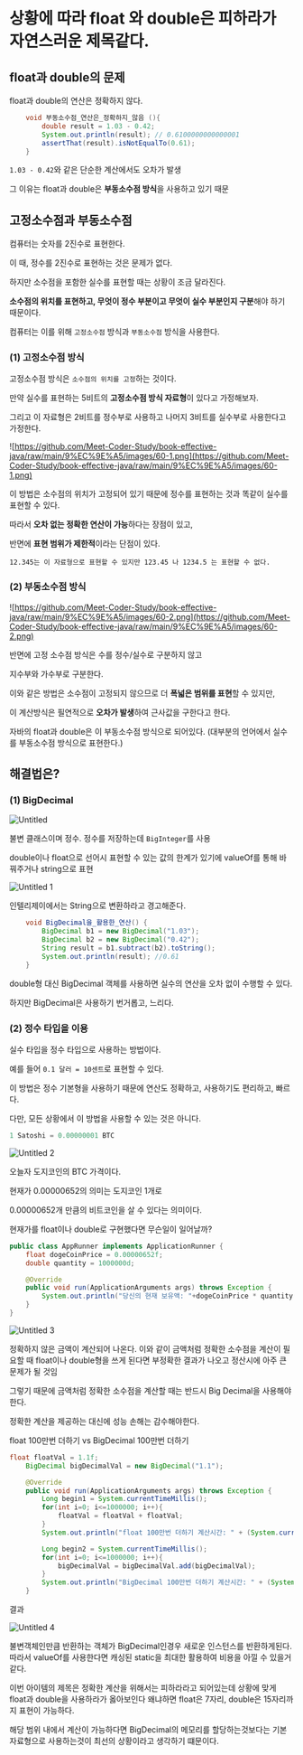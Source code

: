 # 상황에 따라 float 와 double은 피하라가 자연스러운 제목같다.

## **float과 double의 문제**

float과 double의 연산은 정확하지 않다.

```java
    void 부동소수점_연산은_정확하지_않음 (){
        double result = 1.03 - 0.42;
        System.out.println(result); // 0.6100000000000001
        assertThat(result).isNotEqualTo(0.61);
    }
```

`1.03 - 0.42`와 같은 단순한 계산에서도 오차가 발생

그 이유는 float과 double은 **부동소수점 방식**을 사용하고 있기 때문

## **고정소수점과 부동소수점**

컴퓨터는 숫자를 2진수로 표현한다.

이 때, 정수를 2진수로 표현하는 것은 문제가 없다.

하지만 소수점을 포함한 실수를 표현할 때는 상황이 조금 달라진다.

**소수점의 위치를 표현하고, 무엇이 정수 부분이고 무엇이 실수 부분인지 구분**해야 하기 때문이다.

컴퓨터는 이를 위해 `고정소수점` 방식과 `부동소수점` 방식을 사용한다.

### **(1) 고정소수점 방식**

고정소수점 방식은 `소수점의 위치를 고정`하는 것이다.

만약 실수를 표현하는 5비트의 **고정소수점 방식 자료형**이 있다고 가정해보자.

그리고 이 자료형은 2비트를 정수부로 사용하고 나머지 3비트를 실수부로 사용한다고 가정한다.

![https://github.com/Meet-Coder-Study/book-effective-java/raw/main/9%EC%9E%A5/images/60-1.png](https://github.com/Meet-Coder-Study/book-effective-java/raw/main/9%EC%9E%A5/images/60-1.png)

이 방법은 소수점의 위치가 고정되어 있기 때문에 정수를 표현하는 것과 똑같이 실수를 표현할 수 있다.

따라서 **오차 없는 정확한 연산이 가능**하다는 장점이 있고,

반면에 **표현 범위가 제한적**이라는 단점이 있다.

`12.345는 이 자료형으로 표현할 수 있지만
123.45 나 1234.5 는 표현할 수 없다.`

### **(2) 부동소수점 방식**

![https://github.com/Meet-Coder-Study/book-effective-java/raw/main/9%EC%9E%A5/images/60-2.png](https://github.com/Meet-Coder-Study/book-effective-java/raw/main/9%EC%9E%A5/images/60-2.png)

반면에 고정 소수점 방식은 수를 정수/실수로 구분하지 않고

지수부와 가수부로 구분한다.

이와 같은 방법은 소수점이 고정되지 않으므로 더 **폭넓은 범위를 표현**할 수 있지만,

이 계산방식은 필연적으로 **오차가 발생**하여 근사값을 구한다고 한다.

자바의 float과 double은 이 부동소수점 방식으로 되어있다. (대부분의 언어에서 실수를 부동소수점 방식으로 표현한다.)

## **해결법은?**

### **(1) BigDecimal**

![Untitled](https://user-images.githubusercontent.com/72185011/178525511-f84f0d1f-cc26-4e92-91ef-ea7d36287517.png)


불변 클래스이며 정수. 정수를 저장하는데 `BigInteger`를 사용 

double이나 float으로 선어시 표현할 수 있는 값의 한계가 있기에 valueOf를 통해 바꿔주거나 string으로 표현

![Untitled 1](https://user-images.githubusercontent.com/72185011/178525532-bbd7de6d-aee9-40e4-a429-e4f93c4bc506.png)

인텔리제이에서는 String으로 변환하라고 경고해준다.

```java
    void BigDecimal을_활용한_연산() {
        BigDecimal b1 = new BigDecimal("1.03");
        BigDecimal b2 = new BigDecimal("0.42");
        String result = b1.subtract(b2).toString();
        System.out.println(result);	//0.61
    }
```

double형 대신 BigDecimal 객체를 사용하면 실수의 연산을 오차 없이 수행할 수 있다.

하지만 BigDecimal은 사용하기 번거롭고, 느리다.

### **(2) 정수 타입을 이용**

실수 타입을 정수 타입으로 사용하는 방법이다.

예를 들어 `0.1 달러 = 10센트`로 표현할 수 있다.

이 방법은 정수 기본형을 사용하기 때문에 연산도 정확하고, 사용하기도 편리하고, 빠르다.

다만, 모든 상황에서 이 방법을 사용할 수 있는 것은 아니다.

```java
1 Satoshi = 0.00000001 BTC
```

![Untitled 2](https://user-images.githubusercontent.com/72185011/178525553-de0b5386-1c22-4f07-8528-913067baff71.png)


오늘자 도지코인의 BTC 가격이다. 

현재가 0.00000652의 의미는 도지코인 1개로 

0.00000652개 만큼의 비트코인을 살 수 있다는 의미이다.

현재가를 float이나 double로 구현했다면 무슨일이 일어날까?

```java
public class AppRunner implements ApplicationRunner {
    float dogeCoinPrice = 0.00000652f;
    double quantity = 1000000d;

    @Override
    public void run(ApplicationArguments args) throws Exception {
        System.out.println("당신의 현재 보유액: "+dogeCoinPrice * quantity);
    }
}
```

![Untitled 3](https://user-images.githubusercontent.com/72185011/178525570-23af3331-3a7e-4453-82c7-2911083ee091.png)


정확하지 않은 금액이 계산되어 나온다. 이와 같이 금액처럼 정확한 소수점을 계산이 필요할 때 float이나 double형을 쓰게 된다면 부정확한 결과가 나오고 정산시에 아주 큰 문제가 될 것임

그렇기 때문에 금액처럼 정확한 소수점을 계산할 때는 반드시 Big Decimal을 사용해야 한다.

정확한 계산을 제공하는 대신에 성능 손해는 감수해야한다.

float 100만번 더하기 vs BigDecimal 100만번 더하기

```java
float floatVal = 1.1f;
    BigDecimal bigDecimalVal = new BigDecimal("1.1");

    @Override
    public void run(ApplicationArguments args) throws Exception {
        Long begin1 = System.currentTimeMillis();
        for(int i=0; i<=1000000; i++){
            floatVal = floatVal + floatVal;
        }
        System.out.println("float 100만번 더하기 계산시간: " + (System.currentTimeMillis() - begin1));

        Long begin2 = System.currentTimeMillis();
        for(int i=0; i<=1000000; i++){
            bigDecimalVal = bigDecimalVal.add(bigDecimalVal);
        }
        System.out.println("BigDecimal 100만번 더하기 계산시간: " + (System.currentTimeMillis() - begin2));
    }
```

결과

![Untitled 4](https://user-images.githubusercontent.com/72185011/178525588-a2a122e1-3ab9-4b31-9b8a-a7ff7ad250dd.png)


불변객체인만큼 반환하는 객체가 BigDecimal인경우 새로운 인스턴스를 반환하게된다. 따라서 valueOf를 사용한다면 캐싱된 static을 최대한 활용하여 비용을 아낄 수 있을거같다.

이번 아이템의 제목은 정확한 계산을 위해서는 피하라라고 되어있는데 상황에 맞게 float과 double을 사용하라가 옳아보인다 왜냐하면 float은 7자리, double은 15자리까지 표현이 가능하다.

해당 범위 내에서 계산이 가능하다면 BigDecimal의 메모리를 할당하는것보다는 기본 자료형으로 사용하는것이 최선의 상황이라고 생각하기 떄문이다.
